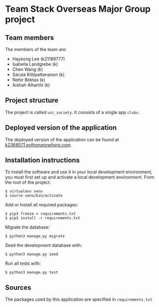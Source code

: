 # Team Stack Overseas Major Group project

## Team members
The members of the team are:
- Hayeong Lee (k21189777)
- Isabella Landgrebe (k)
- Chen Wang (k)
- Saruta Kittipattananon (k)
- Nehir Bektas (k)
- Aishah Alharthi (k)

## Project structure
The project is called `uni_society`.  It consists of a single app `clubs`.

## Deployed version of the application
The deployed version of the application can be found at [*k2368571.pythonanywhere.com*](https://k2368571.pythonanywhere.com).

## Installation instructions
To install the software and use it in your local development environment, you must first set up and activate a local development environment.  From the root of the project:

```
$ virtualenv venv
$ source venv/bin/activate
```

Add or Install all required packages:

```
$ pip3 freeze > requirements.txt
$ pip3 install -r requirements.txt
```

Migrate the database:

```
$ python3 manage.py migrate
```

Seed the development database with:

```
$ python3 manage.py seed
```

Run all tests with:
```
$ python3 manage.py test
```

## Sources
The packages used by this application are specified in `requirements.txt`